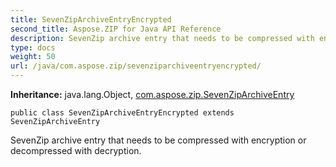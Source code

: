 ```yaml
---
title: SevenZipArchiveEntryEncrypted
second_title: Aspose.ZIP for Java API Reference
description: SevenZip archive entry that needs to be compressed with encryption or decompressed with decryption.
type: docs
weight: 50
url: /java/com.aspose.zip/sevenziparchiveentryencrypted/
---
```


**Inheritance:**
java.lang.Object, [com.aspose.zip.SevenZipArchiveEntry](../../com.aspose.zip/sevenziparchiveentry)
```
public class SevenZipArchiveEntryEncrypted extends SevenZipArchiveEntry
```

SevenZip archive entry that needs to be compressed with encryption or decompressed with decryption.

